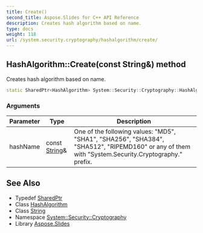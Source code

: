 ```yaml
---
title: Create()
second_title: Aspose.Slides for C++ API Reference
description: Creates hash algorithm based on name.
type: docs
weight: 118
url: /system.security.cryptography/hashalgorithm/create/
---
```

## HashAlgorithm::Create(const String\&) method


Creates hash algorithm based on name.

```cpp
static SharedPtr<HashAlgorithm> System::Security::Cryptography::HashAlgorithm::Create(const String &hashName)
```


### Arguments

| Parameter | Type | Description |
| --- | --- | --- |
| hashName | const [String](../../../system/string/)\& | One of the following values: \"MD5\", \"SHA1\", \"SHA256\", \"SHA384\", \"SHA512\", \"RIPEMD160\" or any of them with \"System.Security.Cryptography.\" prefix. |

## See Also

* Typedef [SharedPtr](../../../system/sharedptr/)
* Class [HashAlgorithm](../)
* Class [String](../../../system/string/)
* Namespace [System::Security::Cryptography](../../)
* Library [Aspose.Slides](../../../)